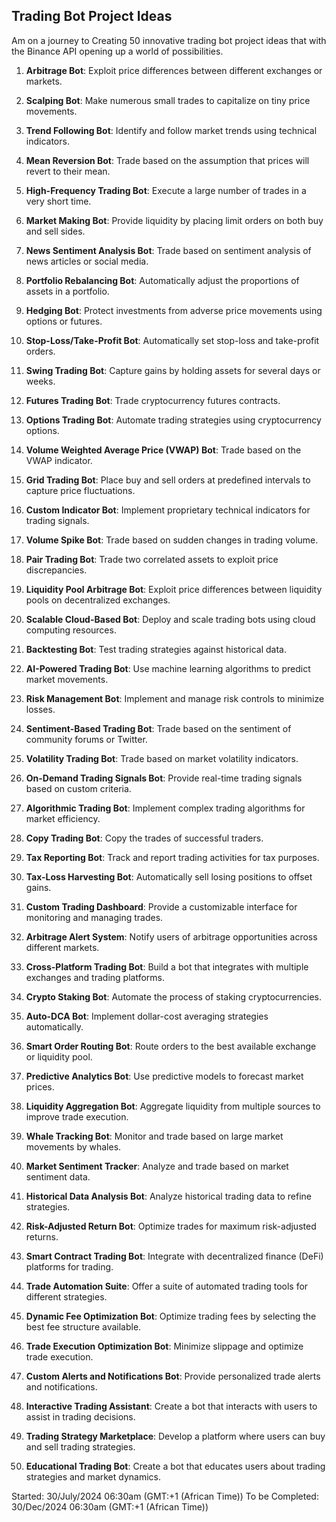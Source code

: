 ## Trading Bot Project Ideas

Am on a journey to Creating 50 innovative trading bot project ideas that with the Binance API opening up a world of possibilities.

1. **Arbitrage Bot**: Exploit price differences between different exchanges or markets.

2. **Scalping Bot**: Make numerous small trades to capitalize on tiny price movements.

3. **Trend Following Bot**: Identify and follow market trends using technical indicators.

4. **Mean Reversion Bot**: Trade based on the assumption that prices will revert to their mean.

5. **High-Frequency Trading Bot**: Execute a large number of trades in a very short time.

6. **Market Making Bot**: Provide liquidity by placing limit orders on both buy and sell sides.

7. **News Sentiment Analysis Bot**: Trade based on sentiment analysis of news articles or social media.

8. **Portfolio Rebalancing Bot**: Automatically adjust the proportions of assets in a portfolio.

9. **Hedging Bot**: Protect investments from adverse price movements using options or futures.

10. **Stop-Loss/Take-Profit Bot**: Automatically set stop-loss and take-profit orders.

11. **Swing Trading Bot**: Capture gains by holding assets for several days or weeks.

12. **Futures Trading Bot**: Trade cryptocurrency futures contracts.

13. **Options Trading Bot**: Automate trading strategies using cryptocurrency options.

14. **Volume Weighted Average Price (VWAP) Bot**: Trade based on the VWAP indicator.

15. **Grid Trading Bot**: Place buy and sell orders at predefined intervals to capture price fluctuations.

16. **Custom Indicator Bot**: Implement proprietary technical indicators for trading signals.

17. **Volume Spike Bot**: Trade based on sudden changes in trading volume.

18. **Pair Trading Bot**: Trade two correlated assets to exploit price discrepancies.

19. **Liquidity Pool Arbitrage Bot**: Exploit price differences between liquidity pools on decentralized exchanges.

20. **Scalable Cloud-Based Bot**: Deploy and scale trading bots using cloud computing resources.

21. **Backtesting Bot**: Test trading strategies against historical data.

22. **AI-Powered Trading Bot**: Use machine learning algorithms to predict market movements.

23. **Risk Management Bot**: Implement and manage risk controls to minimize losses.

24. **Sentiment-Based Trading Bot**: Trade based on the sentiment of community forums or Twitter.

25. **Volatility Trading Bot**: Trade based on market volatility indicators.

26. **On-Demand Trading Signals Bot**: Provide real-time trading signals based on custom criteria.

27. **Algorithmic Trading Bot**: Implement complex trading algorithms for market efficiency.

28. **Copy Trading Bot**: Copy the trades of successful traders.

29. **Tax Reporting Bot**: Track and report trading activities for tax purposes.

30. **Tax-Loss Harvesting Bot**: Automatically sell losing positions to offset gains.

31. **Custom Trading Dashboard**: Provide a customizable interface for monitoring and managing trades.

32. **Arbitrage Alert System**: Notify users of arbitrage opportunities across different markets.

33. **Cross-Platform Trading Bot**: Build a bot that integrates with multiple exchanges and trading platforms.

34. **Crypto Staking Bot**: Automate the process of staking cryptocurrencies.

35. **Auto-DCA Bot**: Implement dollar-cost averaging strategies automatically.

36. **Smart Order Routing Bot**: Route orders to the best available exchange or liquidity pool.

37. **Predictive Analytics Bot**: Use predictive models to forecast market prices.

38. **Liquidity Aggregation Bot**: Aggregate liquidity from multiple sources to improve trade execution.

39. **Whale Tracking Bot**: Monitor and trade based on large market movements by whales.

40. **Market Sentiment Tracker**: Analyze and trade based on market sentiment data.

41. **Historical Data Analysis Bot**: Analyze historical trading data to refine strategies.

42. **Risk-Adjusted Return Bot**: Optimize trades for maximum risk-adjusted returns.

43. **Smart Contract Trading Bot**: Integrate with decentralized finance (DeFi) platforms for trading.

44. **Trade Automation Suite**: Offer a suite of automated trading tools for different strategies.

45. **Dynamic Fee Optimization Bot**: Optimize trading fees by selecting the best fee structure available.

46. **Trade Execution Optimization Bot**: Minimize slippage and optimize trade execution.

47. **Custom Alerts and Notifications Bot**: Provide personalized trade alerts and notifications.

48. **Interactive Trading Assistant**: Create a bot that interacts with users to assist in trading decisions.

49. **Trading Strategy Marketplace**: Develop a platform where users can buy and sell trading strategies.

50. **Educational Trading Bot**: Create a bot that educates users about trading strategies and market dynamics.

Started: 30/July/2024 06:30am (GMT:+1 (African Time))
To be Completed: 30/Dec/2024 06:30am (GMT:+1 (African Time))